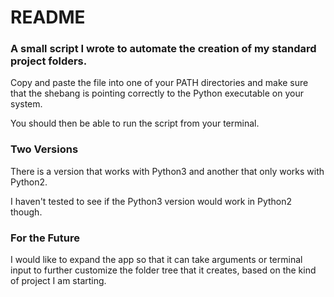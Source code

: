 # README

### A small script I wrote to automate the creation of my standard project folders.

Copy and paste the file into one of your PATH directories and make sure that the shebang is pointing correctly to the Python executable on your system.

You should then be able to run the script from your terminal.

### Two Versions

There is a version that works with Python3 and another that only works with Python2.

I haven't tested to see if the Python3 version would work in Python2 though.

### For the Future

I would like to expand the app so that it can take arguments or terminal input to further customize the folder tree that it creates, based on the kind of project I am starting.
